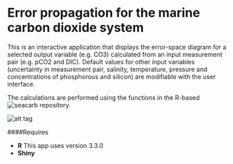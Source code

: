 # Error propagation for the marine carbon dioxide system

This is an interactive application that displays the error-space diagram for a selected output variable (e.g. CO3) calculated from an input measurement pair (e.g. pCO2 and DIC). Default values for other input variables (uncertainty in measurement pair, salinity, temperature, pressure and concentrations of phosphorous and silicon) are modifiable with the user interface. 

The calculations are performed using the functions in the R-based ![seacarb](https://github.com/jamesorr/seacarb-git.git) repository.


![alt tag](https://cloud.githubusercontent.com/assets/1254764/22546203/66d52e78-e93c-11e6-94fd-5d33529ad093.png)

####Requires
* **R** This app uses version 3.3.0
* **Shiny** 